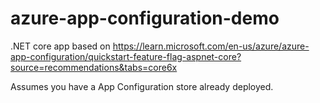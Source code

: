 # azure-app-configuration-demo

.NET core app based on https://learn.microsoft.com/en-us/azure/azure-app-configuration/quickstart-feature-flag-aspnet-core?source=recommendations&tabs=core6x

Assumes you have a App  Configuration store already deployed.
